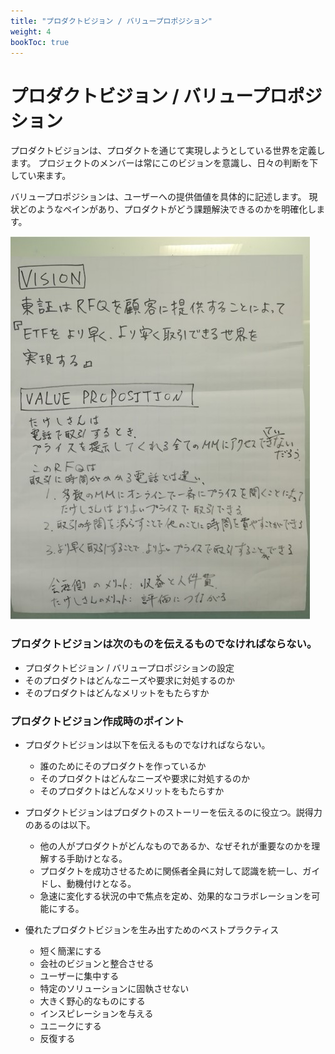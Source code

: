 ```yaml
---
title: "プロダクトビジョン / バリュープロポジション"
weight: 4
bookToc: true
---
```


# プロダクトビジョン / バリュープロポジション

プロダクトビジョンは、プロダクトを通じて実現しようとしている世界を定義します。
プロジェクトのメンバーは常にこのビジョンを意識し、日々の判断を下してい来ます。

バリュープロポジションは、ユーザーへの提供価値を具体的に記述します。
現状どのようなペインがあり、プロダクトがどう課題解決できるのかを明確化します。

![](product1.jpg)

### プロダクトビジョンは次のものを伝えるものでなければならない。
- プロダクトビジョン / バリュープロポジションの設定
- そのプロダクトはどんなニーズや要求に対処するのか
- そのプロダクトはどんなメリットをもたらすか

### プロダクトビジョン作成時のポイント
- プロダクトビジョンは以下を伝えるものでなければならない。
  - 誰のためにそのプロダクトを作っているか
  - そのプロダクトはどんなニーズや要求に対処するのか
  - そのプロダクトはどんなメリットをもたらすか
- プロダクトビジョンはプロダクトのストーリーを伝えるのに役立つ。説得力のあるのは以下。
  - 他の人がプロダクトがどんなものであるか、なぜそれが重要なのかを理解する手助けとなる。
  - プロダクトを成功させるために関係者全員に対して認識を統一し、ガイドし、動機付けとなる。
  - 急速に変化する状況の中で焦点を定め、効果的なコラボレーションを可能にする。

- 優れたプロダクトビジョンを生み出すためのベストプラクティス
  - 短く簡潔にする
  - 会社のビジョンと整合させる
  - ユーザーに集中する
  - 特定のソリューションに固執させない
  - 大きく野心的なものにする
  - インスピレーションを与える
  - ユニークにする
  - 反復する


